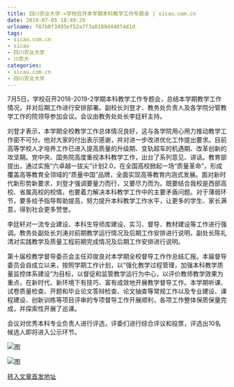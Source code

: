 ```yaml
---
title: 四川农业大学->学校召开本学期本科教学工作专题会 | sicau.com.cn
date: 2019-07-05 18:49:29
urlname: f87b0f3495ef52a7f3a8189d440f4d1d
tags: 
- sicau.com.cn
- sicau
- 四川农业大学
- 川农大
categories:
- sicau.com.cn
- 四川农业大学
---
```



7月5日，学校召开2018-2019-2学期本科教学工作专题会，总结本学期教学工作情况，并对后期工作进行安排部署。副校长刘登才、教务处负责人及各学院分管教学工作的院领导参加会议。会议由教务处处长李廷轩主持。

刘登才表示，本学期全校教学工作总体情况良好，这与各学院用心用力推动教学工作密不可分。他对大家的付出表示感谢，并对进一步改进优化工作提出要求。目前高等学校人才培养工作已进入提高质量的升级期、变轨超车的机遇期、改革创新的攻坚期。党中央、国务院高度重视本科教学工作，出台了系列意见、讲话。教育部提出，通过实施“六卓越一拔尖”计划2.0，在全国高校掀起一场“质量革命”，形成覆盖高等教育全领域的“质量中国”品牌，全面实现高等教育内涵式发展。面对新时代新形势新要求，刘登才强调要量力而行，又要尽力而为。既要结合我校是西部高校、省属高校的校情，也要着力解决本科教学工作中的主要矛盾问题。对于薄弱环节，要多给予指导帮助提高，努力提升本科教学工作水平，让更多的学生、家长满意，得到社会更多赞誉。

李廷轩对一流专业建设、本科生导师库建设、实习、督导、教材建设等工作进行强调。教务处副处长刘涛对前期教学运行情况及后期工作安排进行说明，副处长陈礼清对实践教学及质量工程前期完成情况及后期工作安排进行说明。

第十届校教学督导委员会主任邓俊良对本学期全校督导工作作总结汇报。本届督导委员会自成立以来，按照学期工作计划，以“强化教学过程管理，加强本科教学质量监控体系建设”为目标，以督促和监管教学运行为中心，以评价教师教学效果为重点，在新时代、新环境下有技巧、富有成效地开展教学督导工作。本学期听课、试卷质量检查、开题和毕业论文答辩检查、论文抽查等常规工作以及专业建设、课程建设、创新训练等项目评审的专项督导工作开展顺利，各项工作整体保质保量完成，并探索性开展了巡课。

会议对优秀本科专业负责人进行评选，评委们进行综合评议和投票，评选出10名候选人即将进入公示环节。



![图](https://news.sicau.edu.cn/__local/2/FB/6A/75CD75433C5B65CCF5F10E8D2F1_475CE999_D9B1F.jpg)

![图](https://news.sicau.edu.cn/__local/8/D9/71/9E0234A3D699986FCF652F1AD4D_9BC651AB_16457.jpg)

[转入文章首发地址](https://news.sicau.edu.cn/info/1078/52484.htm)